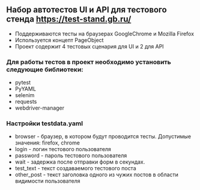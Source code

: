 ## Набор автотестов UI и API для тестового стенда https://test-stand.gb.ru/

- Поддерживаются тесты на браузерах GoogleChrome и Mozilla Firefox
- Используется концепт PageObject
- Проект содержит 4 тестовых сценария для UI и 2 для API

### Для работы тестов в проект необходимо установить следующие библиотеки:

- pytest 
- PyYAML 
- selenim
- requests
- webdriver-manager

### Настройки testdata.yaml

- browser - браузер, в котором будут проводится тесты. Допустимые значения: firefox, chrome
- login - логин тестового пользователя
- password - пароль тестового пользователя
- wait - задержка после отправки форм в секундах.
- test_text - текст создаваемого тестового поста
- other_post - текст заголовка одного из чужих постов в области видимости пользователя 